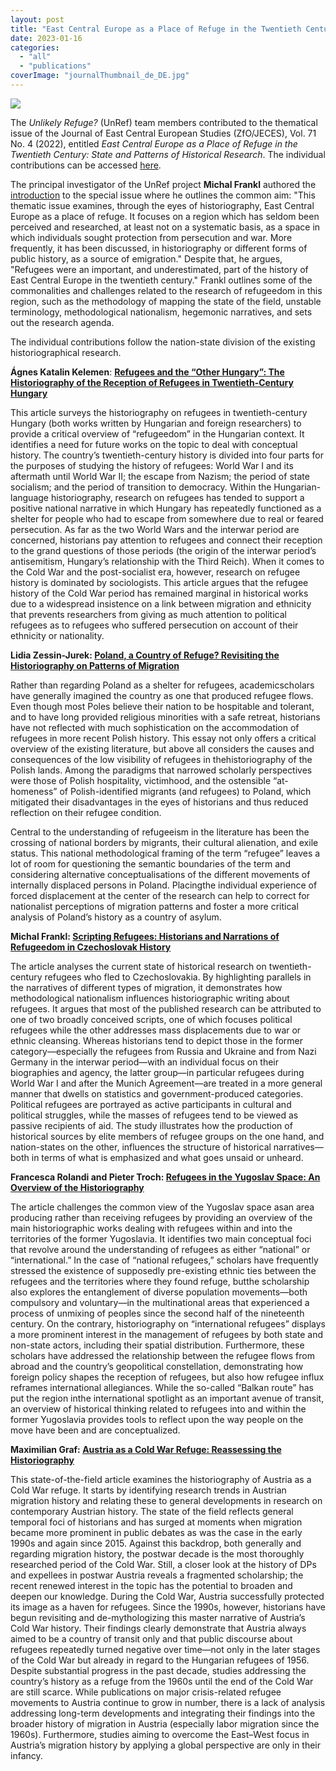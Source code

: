 ```yaml
---
layout: post
title: "East Central Europe as a Place of Refuge in the Twentieth Century: State and Patterns of Historical Research"
date: 2023-01-16
categories: 
  - "all"
  - "publications"
coverImage: "journalThumbnail_de_DE.jpg"
---
```


[![](/assets/images/journalThumbnail_de_DE.jpg)](https://www.zfo-online.de/portal/index.php/zfo/issue/view/294)

The _Unlikely Refuge?_ (UnRef) team members contributed to the thematical issue of the Journal of East Central European Studies (ZfO/JECES), Vol. 71 No. 4 (2022), entitled _East Central Europe as a Place of Refuge in the Twentieth Century: State and Patterns of Historical Research_. The individual contributions can be accessed [here](https://www.zfo-online.de/portal/index.php/zfo/issue/view/294).

The principal investigator of the UnRef project **Michal Frankl** authored the [introduction](https://www.zfo-online.de/portal/index.php/zfo/article/view/11251) to the special issue where he outlines the common aim: "This thematic issue examines, through the eyes of historiography, East Central Europe as a place of refuge. It focuses on a region which has seldom been perceived and researched, at least not on a systematic basis, as a space in which individuals sought protection from persecution and war. More frequently, it has been discussed, in historiography or different forms of public history, as a source of emigration." Despite that, he argues, "Refugees were an important, and underestimated, part of the history of East Central Europe in the twentieth century." Frankl outlines some of the commonalities and challenges related to the research of refugeedom in this region, such as the methodology of mapping the state of the field, unstable terminology, methodological nationalism, hegemonic narratives, and sets out the research agenda.

The individual contributions follow the nation-state division of the existing historiographical research.

**Ágnes Katalin Kelemen**: **[Refugees and the “Other Hungary”: The Historiography of the Reception of Refugees in Twentieth-Century Hungary](https://www.zfo-online.de/portal/index.php/zfo/article/view/11252/11141)**

This article surveys the historiography on refugees in twentieth-century Hungary (both works written by Hungarian and foreign researchers) to provide a critical overview of “refugeedom” in the Hungarian context. It identifies a need for future works on the topic to deal with conceptual history. The country’s twentieth-century history is divided into four parts for the purposes of studying the history of refugees: World War I and its aftermath until World War II; the escape from Nazism; the period of state socialism; and the period of transition to democracy. Within the Hungarian-language historiography, research on refugees has tended to support a positive national narrative in which Hungary has repeatedly functioned as a shelter for people who had to escape from somewhere due to real or feared persecution. As far as the two World Wars and the interwar period are concerned, historians pay attention to refugees and connect their reception to the grand questions of those periods (the origin of the interwar period’s antisemitism, Hungary’s relationship with the Third Reich). When it comes to the Cold War and the post-socialist era, however, research on refugee history is dominated by sociologists. This article argues that the refugee history of the Cold War period has remained marginal in historical works due to a widespread insistence on a link between migration and ethnicity that prevents researchers from giving as much attention to political refugees as to refugees who suffered persecution on account of their ethnicity or nationality.

**Lidia Zessin-Jurek: [Poland, a Country of Refuge? Revisiting the Historiography on Patterns of Migration](https://www.zfo-online.de/portal/index.php/zfo/article/view/11253/11142)**

Rather than regarding Poland as a shelter for refugees, academicscholars have generally imagined the country as one that produced refugee flows. Even though most Poles believe their nation to be hospitable and tolerant, and to have long provided religious minorities with a safe retreat, historians have not reflected with much sophistication on the accommodation of refugees in more recent Polish history. This essay not only offers a critical overview of the existing literature, but above all considers the causes and consequences of the low visibility of refugees in thehistoriography of the Polish lands. Among the paradigms that narrowed scholarly perspectives were those of Polish hospitality, victimhood, and the ostensible “at-homeness” of Polish-identified migrants (and refugees) to Poland, which mitigated their disadvantages in the eyes of historians and thus reduced reflection on their refugee condition.

Central to the understanding of refugeeism in the literature has been the crossing of national borders by migrants, their cultural alienation, and exile status. This national methodological framing of the term “refugee” leaves a lot of room for questioning the semantic boundaries of the term and considering alternative conceptualisations of the different movements of internally displaced persons in Poland. Placingthe individual experience of forced displacement at the center of the research can help to correct for nationalist perceptions of migration patterns and foster a more critical analysis of Poland’s history as a country of asylum.

**Michal Frankl: [Scripting Refugees: Historians and Narrations of Refugeedom in Czechoslovak History](https://www.zfo-online.de/portal/index.php/zfo/article/view/11254/11143)**

The article analyses the current state of historical research on twentieth-century refugees who fled to Czechoslovakia. By highlighting parallels in the narratives of different types of migration, it demonstrates how methodological nationalism influences historiographic writing about refugees. It argues that most of the published research can be attributed to one of two broadly conceived scripts, one of which focuses political refugees while the other addresses mass displacements due to war or ethnic cleansing. Whereas historians tend to depict those in the former category—especially the refugees from Russia and Ukraine and from Nazi Germany in the interwar period—with an individual focus on their biographies and agency, the latter group—in particular refugees during World War I and after the Munich Agreement—are treated in a more general manner that dwells on statistics and government-produced categories. Political refugees are portrayed as active participants in cultural and political struggles, while the masses of refugees tend to be viewed as passive recipients of aid. The study illustrates how the production of historical sources by elite members of refugee groups on the one hand, and nation-states on the other, influences the structure of historical narratives—both in terms of what is emphasized and what goes unsaid or unheard.

**Francesca Rolandi and Pieter Troch: [Refugees in the Yugoslav Space: An Overview of the Historiography](https://www.zfo-online.de/portal/index.php/zfo/article/view/11255/11144)**

The article challenges the common view of the Yugoslav space asan area producing rather than receiving refugees by providing an overview of the main historiographic works dealing with refugees within and into the territories of the former Yugoslavia. It identifies two main conceptual foci that revolve around the understanding of refugees as either “national” or “international.” In the case of “national refugees,” scholars have frequently stressed the existence of supposedly pre-existing ethnic ties between the refugees and the territories where they found refuge, butthe scholarship also explores the entanglement of diverse population movements—both compulsory and voluntary—in the multinational areas that experienced a process of unmixing of peoples since the second half of the nineteenth century. On the contrary, historiography on “international refugees” displays a more prominent interest in the management of refugees by both state and non-state actors, including their spatial distribution. Furthermore, these scholars have addressed the relationship between the refugee flows from abroad and the country’s geopolitical constellation, demonstrating how foreign policy shapes the reception of refugees, but also how refugee influx reframes international allegiances. While the so-called “Balkan route” has put the region inthe international spotlight as an important avenue of transit, an overview of historical thinking related to refugees into and within the former Yugoslavia provides tools to reflect upon the way people on the move have been and are conceptualized.

**Maximilian Graf: [Austria as a Cold War Refuge: Reassessing the Historiography](https://www.zfo-online.de/portal/index.php/zfo/article/view/11256/11145)**

This state-of-the-field article examines the historiography of Austria as a Cold War refuge. It starts by identifying research trends in Austrian migration history and relating these to general developments in research on contemporary Austrian history. The state of the field reflects general temporal foci of historians and has surged at moments when migration became more prominent in public debates as was the case in the early 1990s and again since 2015. Against this backdrop, both generally and regarding migration history, the postwar decade is the most thoroughly researched period of the Cold War. Still, a closer look at the history of DPs and expellees in postwar Austria reveals a fragmented scholarship; the recent renewed interest in the topic has the potential to broaden and deepen our knowledge. During the Cold War, Austria successfully protected its image as a haven for refugees. Since the 1990s, however, historians have begun revisiting and de-mythologizing this master narrative of Austria’s Cold War history. Their findings clearly demonstrate that Austria always aimed to be a country of transit only and that public discourse about refugees repeatedly turned negative over time—not only in the later stages of the Cold War but already in regard to the Hungarian refugees of 1956. Despite substantial progress in the past decade, studies addressing the country’s history as a refuge from the 1960s until the end of the Cold War are still scarce. While publications on major crisis-related refugee movements to Austria continue to grow in number, there is a lack of analysis addressing long-term developments and integrating their findings into the broader history of migration in Austria (especially labor migration since the 1960s). Furthermore, studies aiming to overcome the East–West focus in Austria’s migration history by applying a global perspective are only in their infancy.
